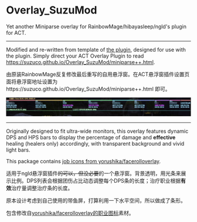 # Overlay_SuzuMod
Yet another Miniparse overlay for RainbowMage/hibayasleep/ngld's plugin for ACT.

---
Modified and re-written from template of [the plugin](https://github.com/ngld/OverlayPlugin), designed for use with the plugin. Simply direct your ACT Overlay Plugin to read https://suzuco.github.io/Overlay_SuzuMod/miniparse++.html.

由原装RainbowMage反复修改最后重写的自用悬浮窗。在ACT悬浮窗插件设置页面将悬浮窗地址设置为https://suzuco.github.io/Overlay_SuzuMod/miniparse++.html 即可。

![Preview](/Sample.png)

---
Originally designed to fit ultra-wide monitors, this overlay features dynamic DPS and HPS bars to display the percentage of damage and **effective** healing (healers only) accordingly, with transparent background and vivid light bars.

This package contains [job icons from yorushika/facerolloverlay](https://github.com/yorushika/facerolloverlay).

适用于ngld悬浮窗插件~~的可以，但没必要~~的一个悬浮窗。背景透明，用光条来展示比例。DPS列表会根据团伤占比动态调整每个DPS条的长度；治疗职业根据**有效**治疗量调整治疗条的长度。

原本设计考虑到自己使用的带鱼屏，打算利用一下水平空间，所以做成了条形。

包含修改自[yorushika/facerolloverlay的职业图标](https://github.com/yorushika/facerolloverlay)素材。
